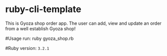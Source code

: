 # ruby-cli-template
  
  This is Gyoza shop order app. The user can add, view and update an order from a well establish Gyoza shop!
  
#Usage
run: ruby gyoza_shop.rb

#Ruby version: `3.2.1`

